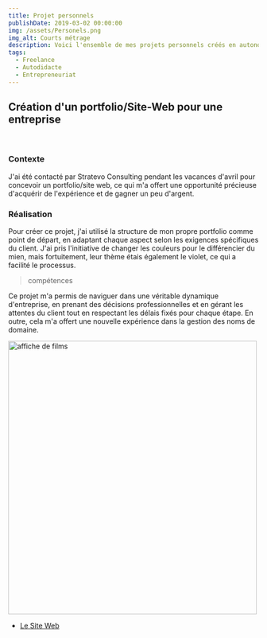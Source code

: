 ```yaml
---
title: Projet personnels
publishDate: 2019-03-02 00:00:00
img: /assets/Personels.png
img_alt: Courts métrage
description: Voici l'ensemble de mes projets personnels créés en autonomie, en dehors du cadre scolaire.
tags:
  - Freelance
  - Autodidacte
  - Entrepreneuriat
---
```

## Création d'un portfolio/Site-Web pour une entreprise
<br>

### Contexte
J'ai été contacté par Stratevo Consulting pendant les vacances d'avril pour concevoir un portfolio/site web, ce qui m'a offert une opportunité précieuse d'acquérir de l'expérience et de gagner un peu d'argent. 

### Réalisation 
Pour créer ce projet, j'ai utilisé la structure de mon propre portfolio comme point de départ, en adaptant chaque aspect selon les exigences spécifiques du client. J'ai pris l'initiative de changer les couleurs pour le différencier du mien, mais fortuitement, leur thème étais également le violet, ce qui a facilité le processus. 

>compétences

Ce projet m'a permis de naviguer dans une véritable dynamique d'entreprise, en prenant des décisions professionnelles et en gérant les attentes du client tout en respectant les délais fixés pour chaque étape. En outre, cela m'a offert une nouvelle expérience dans la gestion des noms de domaine.

<img width="500" height="550" src="/assets/img_stratevo.png" alt="affiche de films" >

- <a href="https://stratevo-consulting.com/">Le Site Web</a>